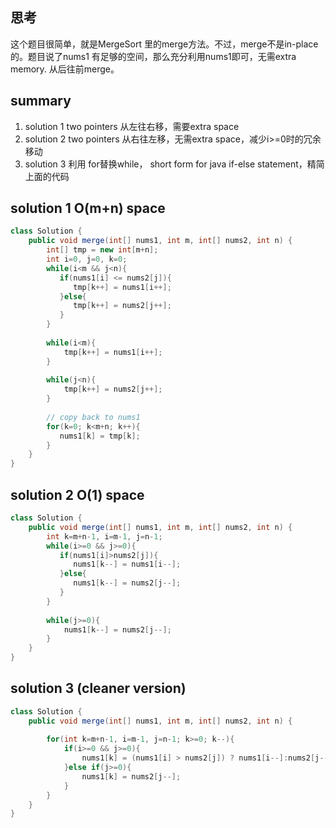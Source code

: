 ## 思考
这个题目很简单，就是MergeSort 里的merge方法。不过，merge不是in-place的。题目说了nums1 有足够的空间，那么充分利用nums1即可，无需extra memory.
从后往前merge。

## summary
1. solution 1 two pointers 从左往右移，需要extra space
2. solution 2 two pointers 从右往左移，无需extra space，减少i>=0时的冗余移动
3. solution 3 利用 for替换while， short form for java if-else statement，精简上面的代码

## solution 1 O(m+n) space
```java
class Solution {
    public void merge(int[] nums1, int m, int[] nums2, int n) {
        int[] tmp = new int[m+n];
        int i=0, j=0, k=0;
        while(i<m && j<n){
           if(nums1[i] <= nums2[j]){
              tmp[k++] = nums1[i++]; 
           }else{
              tmp[k++] = nums2[j++]; 
           }
        }
        
        while(i<m){
            tmp[k++] = nums1[i++]; 
        }
        
        while(j<n){
            tmp[k++] = nums2[j++];  
        }
        
        // copy back to nums1
        for(k=0; k<m+n; k++){
           nums1[k] = tmp[k]; 
        }
    }
}
```

## solution 2 O(1) space
```java
class Solution {
    public void merge(int[] nums1, int m, int[] nums2, int n) {
        int k=m+n-1, i=m-1, j=n-1;
        while(i>=0 && j>=0){
           if(nums1[i]>nums2[j]){
              nums1[k--] = nums1[i--];
           }else{
              nums1[k--] = nums2[j--];
           }
        }
        
        while(j>=0){
            nums1[k--] = nums2[j--]; 
        }   
    }
}
```

## solution 3 (cleaner version)
```java
class Solution {
    public void merge(int[] nums1, int m, int[] nums2, int n) {
        
        for(int k=m+n-1, i=m-1, j=n-1; k>=0; k--){
            if(i>=0 && j>=0){
                nums1[k] = (nums1[i] > nums2[j]) ? nums1[i--]:nums2[j--];
            }else if(j>=0){
                nums1[k] = nums2[j--]; 
            }
        }
    }
}
```
